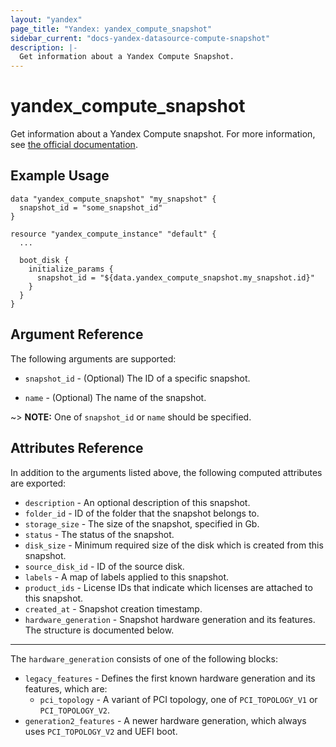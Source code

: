 ```yaml
---
layout: "yandex"
page_title: "Yandex: yandex_compute_snapshot"
sidebar_current: "docs-yandex-datasource-compute-snapshot"
description: |-
  Get information about a Yandex Compute Snapshot.
---
```


# yandex\_compute\_snapshot

Get information about a Yandex Compute snapshot. For more information, see
[the official documentation](https://cloud.yandex.com/docs/compute/concepts/snapshot).

## Example Usage

```hcl
data "yandex_compute_snapshot" "my_snapshot" {
  snapshot_id = "some_snapshot_id"
}

resource "yandex_compute_instance" "default" {
  ...

  boot_disk {
    initialize_params {
      snapshot_id = "${data.yandex_compute_snapshot.my_snapshot.id}"
    }
  }
}
```

## Argument Reference

The following arguments are supported:

* `snapshot_id` - (Optional) The ID of a specific snapshot.

* `name` - (Optional) The name of the snapshot.

~> **NOTE:** One of `snapshot_id` or `name` should be specified.

## Attributes Reference

In addition to the arguments listed above, the following computed attributes are
exported:

* `description` - An optional description of this snapshot.
* `folder_id` - ID of the folder that the snapshot belongs to.
* `storage_size` - The size of the snapshot, specified in Gb.
* `status` - The status of the snapshot.
* `disk_size` - Minimum required size of the disk which is created from this snapshot.
* `source_disk_id` - ID of the source disk.
* `labels` - A map of labels applied to this snapshot.
* `product_ids` - License IDs that indicate which licenses are attached to this snapshot.
* `created_at` - Snapshot creation timestamp.
* `hardware_generation` - Snapshot hardware generation and its features. The structure is documented below.

---

The `hardware_generation` consists of one of the following blocks:

* `legacy_features` - Defines the first known hardware generation and its features, which are:
  * `pci_topology` - A variant of PCI topology, one of `PCI_TOPOLOGY_V1` or `PCI_TOPOLOGY_V2`.
* `generation2_features` - A newer hardware generation, which always uses `PCI_TOPOLOGY_V2` and UEFI boot.
